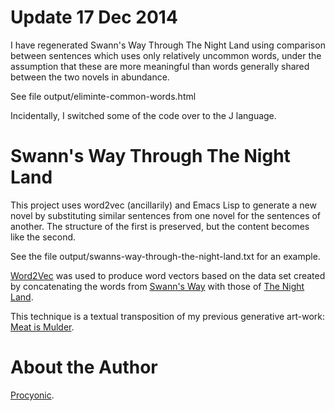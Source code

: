 # Update 17 Dec 2014

I have regenerated Swann's Way Through The Night Land using comparison between sentences which uses only relatively uncommon words, under the assumption that these are more meaningful than words generally shared between the two novels in abundance.

See file output/eliminte-common-words.html

Incidentally, I switched some of the code over to the J language. 


# Swann's Way Through The Night Land

This project uses word2vec (ancillarily) and Emacs Lisp to generate a
new novel by substituting similar sentences from one novel for the
sentences of another.  The structure of the first is preserved, but
the content becomes like the second.

See the file output/swanns-way-through-the-night-land.txt for an
example.

[Word2Vec](https://code.google.com/p/word2vec/) was used to produce
word vectors based on the data set created by concatenating the words
from [Swann's Way](http://en.wikipedia.org/wiki/In_Search_of_Lost_Time) with those of [The Night Land](http://en.wikipedia.org/wiki/The_Night_Land).  

This technique is a textual transposition of my previous generative
art-work: [Meat is Mulder](http://procyonic.org/meatIsMulder/meatIsMulder.html).

# About the Author

[Procyonic](http://procyonic.org).

